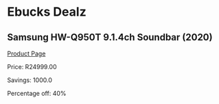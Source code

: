 
# Ebucks Dealz
## Samsung HW-Q950T 9.1.4ch Soundbar (2020)
[Product Page](https://www.ebucks.com/web/shop/productSelected.do?prodId=626459655&catId=714970029)

Price: R24999.00

Savings: 1000.0

Percentage off: 40%
	